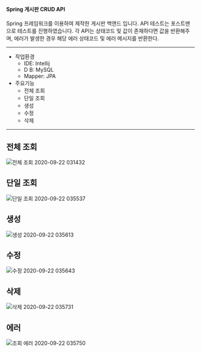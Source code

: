 #### Spring 게시판 CRUD API

Spring 프레임워크를 이용하여 제작한 게시판 백앤드 입니다.
API 테스트는 포스트맨으로 테스트를 진행하였습니다.
각 API는 상태코드 및 값이 존재하다면 값을 반환해주며, 에러가 발생한 경우 해당 에러 상태코드 및 에러 메시지를 반환한다.

---
- 작업환경
	- IDE: Intellij
	- D B: MySQL
	- Mapper: JPA
- 주요기능
	- 전체 조회
    - 단일 조회
    - 생성
    - 수정
    - 삭제
---
## 전체 조회
![전체 조회 2020-09-22 031432](https://user-images.githubusercontent.com/54667876/93809587-68aad780-fc88-11ea-8fb0-6e700db83280.png)
## 단일 조회
![단일 조회 2020-09-22 035537](https://user-images.githubusercontent.com/54667876/93809562-6183c980-fc88-11ea-9db8-b43a654ee777.png)
## 생성
![생성 2020-09-22 035613](https://user-images.githubusercontent.com/54667876/93809576-66487d80-fc88-11ea-874c-c3bb3b1b9246.png)
## 수정
![수정 2020-09-22 035643](https://user-images.githubusercontent.com/54667876/93809581-6779aa80-fc88-11ea-9295-126f101d8928.png)
## 삭제
![삭제 2020-09-22 035731](https://user-images.githubusercontent.com/54667876/93809570-65175080-fc88-11ea-819f-5a2f4b25ccb2.png)
## 에러
![조회 에러 2020-09-22 035750](https://user-images.githubusercontent.com/54667876/93809595-69dc0480-fc88-11ea-83b7-8c0182f0698d.png)
